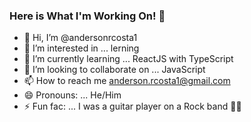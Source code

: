 ### Here is What I'm Working On! 👋

- 👋 Hi, I’m @andersonrcosta1
- 👀 I’m interested in ... lerning   
- 🌱 I’m currently learning ... ReactJS with TypeScript
- 💞️ I’m looking to collaborate on ... JavaScript
- 📫 How to reach me anderson.rcosta1@gmail.com
- 😄 Pronouns: ... He/Him
- ⚡ Fun fac: ... I was a guitar player on a Rock band 🎸🤘

